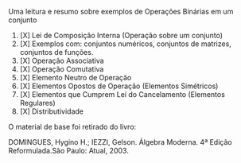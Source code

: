 Uma leitura e resumo sobre exemplos de Operações Binárias em um conjunto

1. [X] Lei de Composição Interna (Operação sobre um conjunto)
2. [X] Exemplos com: conjuntos numéricos, conjuntos de matrizes, conjuntos de funções.
3. [X] Operação Associativa
4. [X] Operação Comutativa
5. [X] Elemento Neutro de Operação
6. [X] Elementos Opostos de Operação (Elementos Simétricos)
7. [X] Elementos que Cumprem Lei do Cancelamento (Elementos Regulares)
8. [X] Distributividade

O material de base foi retirado do livro:

DOMINGUES, Hygino H.; IEZZI, Gelson. Álgebra Moderna. 4ª Edição Reformulada.São Paulo: Atual, 2003.